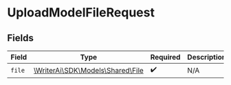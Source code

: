 # UploadModelFileRequest


## Fields

| Field                                                           | Type                                                            | Required                                                        | Description                                                     |
| --------------------------------------------------------------- | --------------------------------------------------------------- | --------------------------------------------------------------- | --------------------------------------------------------------- |
| `file`                                                          | [\WriterAi\SDK\Models\Shared\File](../../models/shared/File.md) | :heavy_check_mark:                                              | N/A                                                             |